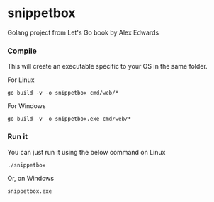 # snippetbox

Golang project from Let's Go book by Alex Edwards

### Compile

This will create an executable specific to your OS in the same folder.

For Linux

```
go build -v -o snippetbox cmd/web/*
```

For Windows

```
go build -v -o snippetbox.exe cmd/web/*
```

### Run it

You can just run it using the below command on Linux

```
./snippetbox
```

Or, on Windows

```
snippetbox.exe
```
